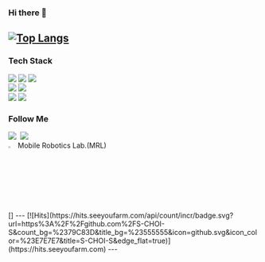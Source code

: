 ### Hi there 👋

<!--
**S-CHOI-S/S-CHOI-S** is a ✨ _special_ ✨ repository because its `README.md` (this file) appears on your GitHub profile.

Here are some ideas to get you started:

- 🔭 I’m currently working on ...
- 🌱 I’m currently learning ...
- 👯 I’m looking to collaborate on ...
- 🤔 I’m looking for help with ...
- 💬 Ask me about ...
- 📫 How to reach me: ...
- 😄 Pronouns: ...
- ⚡ Fun fact: ...
-->
[![Top Langs](https://github-readme-stats.vercel.app/api/top-langs/?username=S-CHOI-S&hide=Makefile,Common+Lisp&langs_count=5&layout=compact)](https://github.com/S-CHOI-S/github-readme-stats)
---
<h3 align="left"> Tech Stack </h3>
<p align="left">
  <img src="https://img.shields.io/badge/ROS-22314E?style=flat-square&logo=ROS&logoColor=white">
  <img src="https://img.shields.io/badge/Ubuntu-E95420?style=flat-square&logo=Ubuntu&logoColor=white">
  <img src="https://img.shields.io/badge/linux-FCC624?style=flat-square&logo=linux&logoColor=black">
  <br>
  <img src="https://img.shields.io/badge/C++-00599C?style=flat-square&logo=c%2B%2B&logoColor=white">
  <img src="https://img.shields.io/badge/Python-3766AB?style=flat-square&logo=Python&logoColor=white">
  <br>
  <img src="https://img.shields.io/badge/github-181717?style=flat-square&logo=github&logoColor=white">
  <img src="https://img.shields.io/badge/Notion-000000?style=flat-square&logo=Notion&logoColor=white">
</p>

<h3 align="left"> Follow Me </h3>
<p align="left">
  <a href="https://github.com/S-CHOI-S"><img src="https://img.shields.io/badge/GitHub-181717?style=flat-square&logo=GitHub&logoColor=white&link=https://github.com/S-CHOI-S"/></a>&nbsp
  <a href="mailto:jennychoi0904@gmail.com"><img src="https://img.shields.io/badge/Gmail-d14836?style=flat-square&logo=Gmail&logoColor=white&link=jennychoi0904@gmail.com"/></a>
  <br>
  <a href="https://mrl.seoultech.ac.kr/index.do"><img src="https://mrl.seoultech.ac.kr/module/upload/file/selectImageView.do?atchFileId=100000003980&fileSn=0" width="3%" height="3%" "MRL"/></a>
   Mobile Robotics Lab.(MRL)
</p>
[]
---
[![Hits](https://hits.seeyoufarm.com/api/count/incr/badge.svg?url=https%3A%2F%2Fgithub.com%2FS-CHOI-S&count_bg=%2379C83D&title_bg=%23555555&icon=github.svg&icon_color=%23E7E7E7&title=S-CHOI-S&edge_flat=true)](https://hits.seeyoufarm.com)
---
<!--https://hits.seeyoufarm.com/-->

